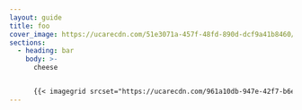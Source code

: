 ```yaml
---
layout: guide
title: foo
cover_image: https://ucarecdn.com/51e3071a-457f-48fd-890d-dcf9a41b8460/-/resize/800x600/
sections:
  - heading: bar
    body: >-
      cheese


      {{< imagegrid srcset="https://ucarecdn.com/961a10db-947e-42f7-b6e2-3f3f3040734d/-/resize/800x600/,https://ucarecdn.com/2a189071-bcba-461a-9371-977380a58439/-/resize/800x600/,https://ucarecdn.com/c983bac1-567d-44c9-b4dd-dc6d6fdea356/-/resize/800x600/,https://ucarecdn.com/70e0b724-0d6c-4601-b4ee-1c243a4aae65/-/resize/800x600/,https://ucarecdn.com/9f5e2b9b-0ea0-42ce-abed-939383549728/-/resize/800x600/,https://ucarecdn.com/9dbf683f-a188-42f1-9627-625cf261dd2a/-/resize/800x600/" >}}
---
```

